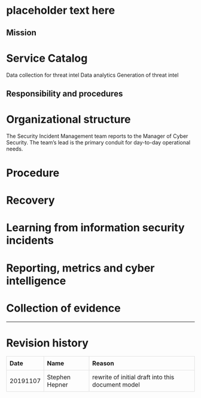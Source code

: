 placeholder text here
=====================

Mission
-------

Service Catalog
===============

Data collection for threat intel Data analytics Generation of threat
intel

Responsibility and procedures
-----------------------------

Organizational structure
========================

The Security Incident Management team reports to the Manager of Cyber
Security. The team’s lead is the primary conduit for day-to-day
operational needs.

Procedure
=========

Recovery
========

Learning from information security incidents
============================================

Reporting, metrics and cyber intelligence
=========================================

Collection of evidence
======================

------------------------------------------------------------------------

Revision history
================

<style>
table { border-collapse: collapse; width: 100%; }
td, th { border: 1px solid #dddddd; text-align: left; padding: 8px; }
</style>
<table>
<tr>
<th>
Date
</th>
<th>
Name
</th>
<th>
Reason
</th>
</tr>
<tr>
<td>
20191107
</td>
<td>
Stephen Hepner
</td>
<td>
rewrite of initial draft into this document model
</td>
</tr>
</table>
